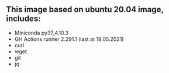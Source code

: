 ## This image based on ubuntu 20.04 image, includes:
  - Miniconda py37_4.10.3
  - GH Actions runner 2.291.1 (last at 19.05.2021)
  - curl
  - wget
  - git
  - jq
